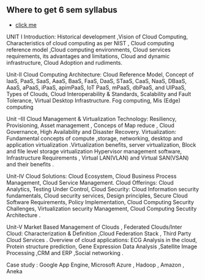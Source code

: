 ## Where to get 6 sem syllabus

- [click me](https://sstc.ac.in/syllabuss)

UNIT I
Introduction: Historical development ,Vision of Cloud Computing, Characteristics of cloud
computing as per NIST , Cloud computing reference model ,Cloud computing environments, Cloud services requirements, its advantages and limitations, Cloud and dynamic infrastructure, Cloud Adoption and rudiments.

Unit-II
Cloud Computing Architecture: Cloud Reference Model, Concept of IaaS, PaaS, SaaS, AaaS, BaaS, FaaS, DaaS, STaaS, CaaS, NaaS, DBaaS, AaaS, aPaaS, iPaaS, apimPaaS, IoT PaaS,
mPaaS, dbPaaS, and UIPaaS, Types of Clouds, Cloud Interoperability & Standards, Scalability and Fault Tolerance, Virtual Desktop Infrastructure. Fog computing, Mis (Edge) computing

Unit –III
Cloud Management & Virtualization Technology: Resiliency, Provisioning, Asset
management , Conceps of Map reduce , Cloud Governance, High Availability and Disaster
Recovery.
Virtualization: Fundamental concepts of compute ,storage, networking, desktop and application virtualization .Virtualization benefits, server virtualization, Block and file level storage virtualization Hypervisor management software, Infrastructure Requirements , Virtual LAN(VLAN) and Virtual SAN(VSAN) and their benefits .

Unit-IV
Cloud Solutions: Cloud Ecosystem, Cloud Business Process Management, Cloud Service
Management. Cloud Offerings: Cloud Analytics, Testing Under Control,
Cloud Security: Cloud Information security fundamentals, Cloud security services, Design principles, Secure Cloud Software Requirements, Policy Implementation, Cloud Computing Security Challenges, Virtualization security Management, Cloud Computing Secutity Architecture .

Unit-V
Market Based Management of Clouds , Federated Clouds/Inter Cloud: Characterization &
Definition ,Cloud Federation Stack , Third Party Cloud Services . Overview of cloud applications: ECG Analysis in the cloud, Protein structure prediction, Gene Expression Data Analysis ,Satellite Image Processing ,CRM and ERP ,Social networking .

Case study : Google App Engine, Microsoft Azure , Hadoop , Amazon , Aneka
